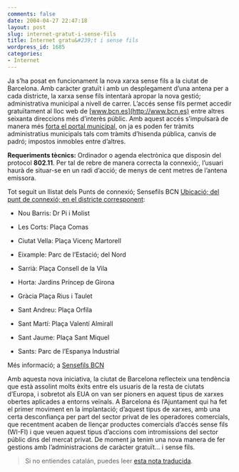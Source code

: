 ```yaml
---
comments: false
date: 2004-04-27 22:47:18
layout: post
slug: internet-gratut-i-sense-fils
title: Internet gratu&#239;t i sense fils
wordpress_id: 1685
categories:
- Internet
---
```


Ja s’ha posat en funcionament la nova xarxa sense fils a la ciutat de Barcelona. Amb caràcter gratu&iuml;t i amb un desplegament d’una antena per a cada districte, la xarxa sense fils intentarà apropar la nova gestió; administrativa municipal a nivell de carrer. L’accés sense fils permet accedir gratu&iuml;tament al lloc web de [www.bcn.es](http://www.bcn.es) entre altres seixanta direccions més d’interès públic. Amb aquest accés s’impulsarà de manera més [forta el portal municipal,](http://www.bcn.es) on ja es poden fer tràmits administratius municipals tals com tràmits d’hisenda pública, canvis de padró; impostos inmobles entre d’altres.





**Requeriments tècnics:** Ordinador o agenda electr&ograve;nica que disposin del protocol **802.11**. Per tal de rebre de manera correcta la connexió;, l’usuari haurà de situar-se en un radi d’acció; de menys de cent metres de l’antena emissora.





Tot seguit un llistat dels Punts de connexió; Sensefils BCN [Ubicació; del punt de connexió; en el districte corresponent](http://www.bcn.es/cgi-guia/guiamap4/cgi-guia/?actives=&scl=1&cnt=27601.01,83987.71&plt=&plant=capes4c&txt1=&txt2=&idioma=0&zoom=1&map.x=238&map.y=227&calle=&numero=):






  
  * Nou Barris: Dr Pi i Molist 

  
  * Les Corts: Plaça Comas 

  
  * Ciutat Vella: Plaça Vicenç Martorell 

  
  * Eixample: Parc de l’Estació; del Nord 

  
  * Sarrià: Plaça Consell de la Vila 

  
  * Horta: Jardins Príncep de Girona 

  
  * Gràcia Plaça Rius i Taulet 

  
  * Sant Andreu: Plaça Orfila 

  
  * Sant Martí: Plaça Valentí Almirall 

  
  * Sant Jaume: Plaça Sant Miquel 

  
  * Sants: Parc de l’Espanya Industrial 





Més informació; a [Sensefils BCN](http://www.bcn.es/sensefils)





Amb aquesta nova iniciativa, la ciutat de Barcelona reflecteix una tendència que està assolint molts èxits entre els usuaris de la resta de ciutats d’Europa, i sobretot als EUA on van ser pioners en aquest tipus de xarxes obertes aplicades a entorns ve&iuml;nals. A Barcelona és l’Ajuntament qui ha fet el primer moviment en la implantació; d’aquest tipus de xarxes, amb una certa desconfiança per part del sector privat de les operadores comercials, que recentment acaben de llençar productes comercials d’accés sense fils (WI-FI) i que veuen aquest tipus d’accions com intromissions del sector públic dins del mercat privat. De moment ja tenim una nova manera de fer gestions amb l’administracions de caràcter gratu&iuml;t…  i sense fils.





> Si no entiendes catalán, puedes leer [esta nota traducida](http://www.internostrum.com/tradurl.php?linkdesc=&#38;direccio=ca-es&#38;inurl=http://www.minid.net/archivos/categorias/internet/internet_gratuiet_i_sense_fils.php).




 
